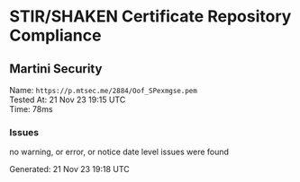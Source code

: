 # STIR/SHAKEN Certificate Repository Compliance

## Martini Security

Name: `https://p.mtsec.me/2884/Oof_SPexmgse.pem`\
Tested At: 21 Nov 23 19:15 UTC\
Time: 78ms

### Issues

no warning, or error, or notice date level issues were found

Generated: 21 Nov 23 19:18 UTC